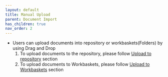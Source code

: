 ```yaml
---
layout: default
title: Manual Upload
parent: Document Import
has_children: true
nav_order: 2
---
```


- Users can upload documents into repository or workbaskets(Folders) by using Drag and Drop
  1. To upload documents to the repository, please follow [Upload to repository](https://pages.github.ibm.com/Global-EJS/gejs-user-manual/docs/DocumentImport/ManualUpload/UploadToRepository.html) section  
  2. To upload documents to Workbaskets, please follow [Upload to Workbaskets](https://pages.github.ibm.com/Global-EJS/gejs-user-manual/docs/DocumentImport/ManualUpload/UploadToWorkbaskets.html) section
